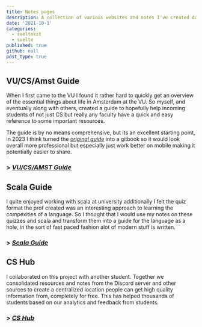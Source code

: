 ```yaml
---
title: Notes pages
description: A collection of various websites and notes I've created during my studies to assist students including a scala guide, course notes and university guide.
date: '2021-10-1'
categories:
  - sveltekit
  - svelte
published: true
github: null
post_type: true
---
```


## VU/CS/Amst Guide

When I first came to the VU I found it rather hard to quickly get an overview of the essential things about life in Amsterdam at the VU. So myself, and eventually along with others, created a guide to hopefully help incoming students of not just CS but really any faculty have a quick and easy reference to some important resources.

The guide is by no means comprehensive, but its an excellent starting point, in 2023 I think turned the [_original guide_](https://docs.google.com/document/d/1C80i2UDWaRWUxjWfsAv_GPEbWEGHwQDpaUrxYtGrBpY/edit) into a gitbook so it would look overall more professional but especially just work better on mobile making it potentially easier to share.

### > [_VU/CS/AMST Guide_](https://github.com/KaiErikNiermann/VU-Amst-Guide)

## Scala Guide

I quite enjoyed working with scala at university additionally I felt the quiz format the prof created was an interesting approach to learning the compexities of a language. So I thought that I would use my notes on these quizzes and scala and transform them into a guide for the language as a hole, in the sort of fast paced fashion alot of modern stuff is written.

### > [_Scala Guide_](https://github.com/KaiErikNiermann/scala-guide)

## CS Hub

I collaborated on this project with another student. Together we consolidated resources and notes from the Discord server and other sources to create a centralized location people can get high quality information from, completely for free. This has helped thousands of students based on our analytics and feedback from students.

### > [_CS Hub_](https://lausta.notion.site/CS-Hub-6e7cae889f844cb59ae5f1809c88e553)
